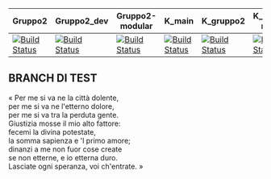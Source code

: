 | Gruppo2  | Gruppo2_dev | Gruppo2-modular | K_main | K_gruppo2 | K_gruppo2-modular |
| ------------- | ------------- | ------------- | -------------| ------------- | ------------- |
| [![Build Status](https://travis-ci.org/IngSoftware2017/AppScontrini.svg?branch=gruppo2)](https://travis-ci.org/IngSoftware2017/AppScontrini)  | [![Build Status](https://travis-ci.org/IngSoftware2017/AppScontrini.svg?branch=gruppo2_dev)](https://travis-ci.org/IngSoftware2017/AppScontrini)  | [![Build Status](https://travis-ci.org/IngSoftware2017/AppScontrini.svg?branch=gruppo2-modular)](https://travis-ci.org/IngSoftware2017/AppScontrini) | [![Build Status](https://travis-ci.org/Kraktun/AppScontrini.svg?branch=K_main)](https://travis-ci.org/Kraktun/AppScontrini) | [![Build Status](https://travis-ci.org/Kraktun/AppScontrini.svg?branch=gruppo2)](https://travis-ci.org/Kraktun/AppScontrini) | [![Build Status](https://travis-ci.org/Kraktun/AppScontrini.svg?branch=gruppo2-modular)](https://travis-ci.org/Kraktun/AppScontrini) |

 
## BRANCH DI TEST
« Per me si va ne la città dolente,  
per me si va ne l'etterno dolore,  
per me si va tra la perduta gente.  
Giustizia mosse il mio alto fattore:    
fecemi la divina potestate,  
la somma sapienza e 'l primo amore;  
dinanzi a me non fuor cose create  
se non etterne, e io etterna duro.  
Lasciate ogni speranza, voi ch'entrate. »  

